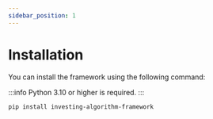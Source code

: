 ```yaml
---
sidebar_position: 1
---
```


# Installation
You can install the framework using the following command:

:::info
Python 3.10 or higher is required.
:::

```bash
pip install investing-algorithm-framework
```
